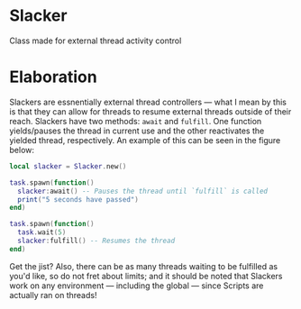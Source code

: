 # Slacker
Class made for external thread activity control

# Elaboration

Slackers are essnentially external thread controllers — what I mean by this is that they can allow for threads to resume external threads outside of their reach. Slackers have two methods: `await` and `fulfill`. One function yields/pauses the thread in current use and the other reactivates the yielded thread, respectively. An example of this can be seen in the figure below:

```lua
local slacker = Slacker.new()

task.spawn(function()
  slacker:await() -- Pauses the thread until `fulfill` is called
  print("5 seconds have passed")
end)

task.spawn(function()
  task.wait(5)
  slacker:fulfill() -- Resumes the thread
end)
```

Get the jist? Also, there can be as many threads waiting to be fulfilled as you'd like, so do not fret about limits; and it should be noted that Slackers work on any environment — including the global — since Scripts are actually ran on threads!
